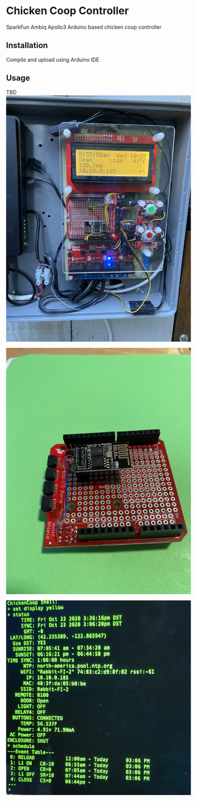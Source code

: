 # Chicken Coop Controller 
SparkFun Ambiq Apollo3 Arduino based chicken coop controller 



## Installation
Compile and upload using Arduino IDE 

## Usage
TBD![IMG_2151](IMG_2151.jpg)



![IMG_1729](IMG_1729.jpg)



![IMG_2134](IMG_2134.jpg)